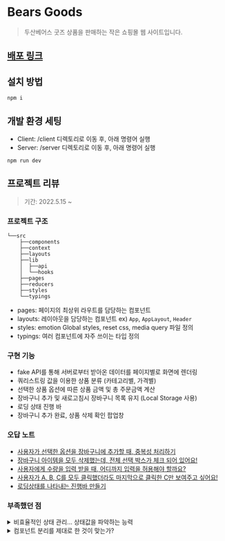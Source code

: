 # Bears Goods

> 두산베어스 굿즈 상품을 판매하는 작은 쇼핑몰 웹 사이트입니다.

## [배포 링크](https://bears-goods.vercel.app/)

## 설치 방법

```
npm i
```

## 개발 환경 세팅

- Client: /client 디렉토리로 이동 후, 아래 명령어 실행
- Server: /server 디렉토리로 이동 후, 아래 명령어 실행

```
npm run dev
```

## 프로젝트 리뷰

> 기간: 2022.5.15 ~

### 프로젝트 구조

```
└──src
    ├──components
    ├──context
    ├──layouts
    ├──lib
    │  ├──api
    │  └──hooks
    ├──pages
    ├──reducers
    ├──styles
    └──typings
```

- pages: 페이지의 최상위 라우트를 담당하는 컴포넌트
- layouts: 레이아웃을 담당하는 컴포넌트 ex) `App`, `AppLayout`, `Header`
- styles: emotion Global styles, reset css, media query 파일 정의
- typings: 여러 컴포넌트에 자주 쓰이는 타입 정의

### 구현 기능

- fake API를 통해 서버로부터 받아온 데이터를 페이지별로 화면에 렌더링
- 쿼리스트링 값을 이용한 상품 분류 (카테고리별, 가격별)
- 선택한 상품 옵션에 따른 상품 금액 및 총 주문금액 계산
- 장바구니 추가 및 새로고침시 장바구니 목록 유지 (Local Storage 사용)
- 로딩 상태 진행 바
- 장바구니 추가 완료, 상품 삭제 확인 팝업창

### 오답 노트

- [사용자가 선택한 옵션을 장바구니에 추가할 때, 중복성 처리하기](https://velog.io/@eenaree/shopping-cart-item-duplicate-check)
- [장바구니 아이템을 모두 삭제했는데, 전체 선택 박스가 체크 되어 있어요!](https://velog.io/@eenaree/checkbox-allselected-bug)
- [사용자에게 수량을 입력 받을 때, 어디까지 입력을 허용해야 할까요?](https://velog.io/@eenaree/react-input-quantity-event)
- [사용자가 A, B, C를 모두 클릭했더라도 마지막으로 클릭한 C만 보여주고 싶어요!](https://velog.io/@eenaree/javascript-cancel-promise)
- [로딩상태를 나타내는 진행바 만들기](https://velog.io/@eenaree/loading-progress-bar)

### 부족했던 점

<details>
    <summary>비효율적인 상태 관리... 상태값을 파악하는 능력</summary>

컴포넌트에서 상태는 렌더링과 연결되는 부분이기 때문에 매우 중요한 부분인데, 가장 간과한 것 같다.  
처음에 작성한 상태값들이 다른 상태를 기반으로 하여 계산될 수 있는 값들로 많이 파생되어져 나왔고, 그러다보니 초반에 작성한 상태 관리와 나중에 다시 고친 상태 관리 코드는 매우 큰 차이가 있었다.

예를 들면, 옵션, 장바구니 같은 상태값을 다룰 때, 총 가격, 전체 선택 여부 같은 값들이 전부 그렇다.  
물론 그 과정이 꼭 나쁜 것만은 아니었다. 배열값을 가지고 이렇게도 해보고 저렇게도 해보고 연습할 수 있는 시간이었다.

좀 더 적어보자면, 장바구니 상태를 다룰 때, 여러 페이지에 걸쳐 사용되기 때문에 이를 전역 상태로 파악하고 context api를 사용했다.  
장바구니의 상태가 수량 변경, 선택, 삭제 등의 여부에 따라 상태의 변화가 자주 발생했다.  
가령, 수량의 변화가 발생할 때, 전체 아이템의 개수는 변하지 않기 때문에 아이템의 개수를 보여주는 영역은 렌더링되지 않아야 하는데, 이 렌더링을 방지하고자, 그 상태값에 기인하여 파생값으로 만들어 최적화를 한 뒤, 새로운 컨텍스트를 생성하여 이를 전달해야 했다.  
만약 그러한 값이 또 존재한다고 하면, 여러 개의 컨텍스트가 중첩될 수 있기 때문에 컨텍스트의 흐름을 파악하기가 쉽지 않을 것이다.

컨텍스트를 전역 상태 관리로 사용할 수도 있겠지만, 개인적으로는 앱 전체 내에 전역으로 사용할 것이라면 파생되는 값이 적고, 상태 변화가 빈번하지 않은 값일 경우에 사용하는 것이 좋다고 생각한다.

</details>

<details>
    <summary>컴포넌트 분리를 제대로 한 것이 맞는가?</summary>

상태 관리만큼 어려운게 또 하나 있다면 컴포넌트를 분리하는 작업이었다.  
map 함수를 이용하여 반복 패턴의 컴포넌트를 만드는 것은 쉬워도, 그 외의 나머지 것들에 대하여 어떤 방식으로 나눌 것인가에 대한 개념이 잡혀있지 않다고 해야 하나?  
프로젝트를 하면서는, 나름대로 고민하면서 나눴다고 생각했는데 전혀 아닌 것 같다.  
페이지 컴포넌트에서 다 때려박고, 뷰가 너무 복잡해보이니 억지로 쪼갠 느낌.

컴포넌트라는 것이 꼭 재사용이 가능해야만 하다고는 생각하지 않는다.  
해당 컴포넌트마다 각자의 역할이 있고, 그에 맞는 상태값과 로직이 있을 것인데 그런 부분들에 대한 정립없이 코드를 작성했다.  
그러다보니 특정 컴포넌트에 상태값이나 로직 같은 것들이 너무 많이 들어있는 경우도 있었고, 특정 상태값에 의존하는 부분이 있을 때, 이것을 하나의 컴포넌트 안에 다 넣을 것인지, 작은 단위로 쪼갠 다음 나눠야 하는지 판단이 서질 않았다.

일단은 코드를 많이 작성해보면서, 엘리먼트들을 컴포넌트화 시키는 연습을 자주 해봐야 할 것 같다.

</details>
